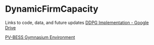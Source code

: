 # DynamicFirmCapacity
Links to code, data, and future updates
[DDPG Implementation - Google Drive](https://drive.google.com/drive/folders/1DZXO5jOYUaedVy_0DdGIbAHkPeMiu7DW?usp=share_link)

[PV-BESS Gymnasium Environment](https://github.com/Nero51908/pv-bess-dfc)
